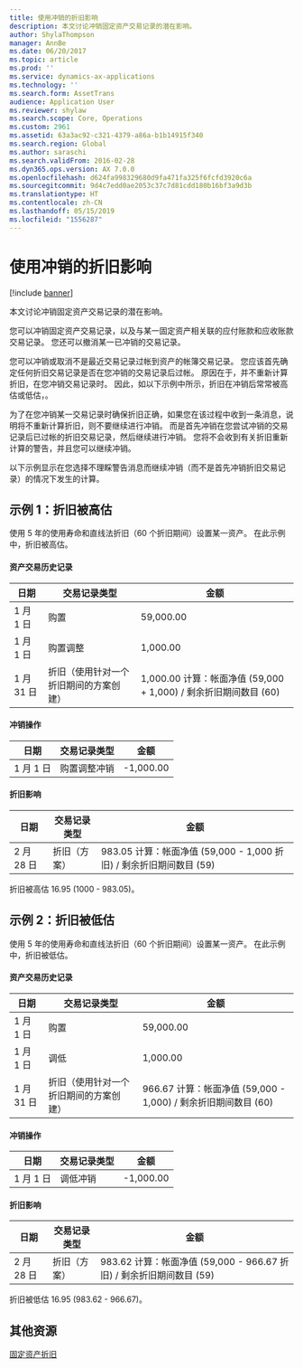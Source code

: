 ```yaml
---
title: 使用冲销的折旧影响
description: 本文讨论冲销固定资产交易记录的潜在影响。
author: ShylaThompson
manager: AnnBe
ms.date: 06/20/2017
ms.topic: article
ms.prod: ''
ms.service: dynamics-ax-applications
ms.technology: ''
ms.search.form: AssetTrans
audience: Application User
ms.reviewer: shylaw
ms.search.scope: Core, Operations
ms.custom: 2961
ms.assetid: 63a3ac92-c321-4379-a86a-b1b14915f340
ms.search.region: Global
ms.author: saraschi
ms.search.validFrom: 2016-02-28
ms.dyn365.ops.version: AX 7.0.0
ms.openlocfilehash: d624fa998329680d9fa471fa325f6fcfd3920c6a
ms.sourcegitcommit: 9d4c7edd0ae2053c37c7d81cdd180b16bf3a9d3b
ms.translationtype: HT
ms.contentlocale: zh-CN
ms.lasthandoff: 05/15/2019
ms.locfileid: "1556287"
---
```

# <a name="depreciation-effects-with-reversals"></a>使用冲销的折旧影响

[!include [banner](../includes/banner.md)]

本文讨论冲销固定资产交易记录的潜在影响。 

您可以冲销固定资产交易记录，以及与某一固定资产相关联的应付账款和应收账款交易记录。 您还可以撤消某一已冲销的交易记录。 

您可以冲销或取消不是最近交易记录过帐到资产的帐簿交易记录。 您应该首先确定任何折旧交易记录是否在您冲销的交易记录后过帐。 原因在于，并不重新计算折旧，在您冲销交易记录时。 因此，如以下示例中所示，折旧在冲销后常常被高估或低估，。 

为了在您冲销某一交易记录时确保折旧正确，如果您在该过程中收到一条消息，说明将不重新计算折旧，则不要继续进行冲销。 而是首先冲销在您尝试冲销的交易记录后已过帐的折旧交易记录，然后继续进行冲销。 您将不会收到有关折旧重新计算的警告，并且您可以继续冲销。 

以下示例显示在您选择不理睬警告消息而继续冲销（而不是首先冲销折旧交易记录）的情况下发生的计算。

## <a name="example-1-depreciation-is-overstated"></a>示例 1：折旧被高估
使用 5 年的使用寿命和直线法折旧（60 个折旧期间）设置某一资产。 在此示例中，折旧被高估。
#### <a name="asset-transaction-history"></a>资产交易历史记录

| 日期       | 交易记录类型                                                          | 金额                                    |
|------------|---------------------------------------------------------------------------|-------------------------------------------|
| 1 月 1 日  | 购置                                                               | 59,000.00                                 |
| 1 月 1 日  | 购置调整                                                    | 1,000.00                                  |
| 1 月 31 日 | 折旧（使用针对一个折旧期间的方案创建） | 1,000.00 计算：帐面净值 (59,000 + 1,000) / 剩余折旧期间数目 (60) |

#### <a name="reversal-action"></a>冲销操作

| 日期      | 交易记录类型                | 金额    |
|-----------|---------------------------------|-----------|
| 1 月 1 日 | 购置调整冲销 | -1,000.00 |

#### <a name="depreciation-effect"></a>折旧影响

| 日期        | 交易记录类型        | 金额                                                                                |
|-------------|-------------------------|---------------------------------------------------------------------------------------|
| 2 月 28 日 | 折旧（方案） | 983.05 计算：帐面净值 (59,000 - 1,000 折旧) / 剩余折旧期间数目 (59) |

折旧被高估 16.95 (1000 - 983.05)。

## <a name="example-2-depreciation-is-understated"></a>示例 2：折旧被低估
使用 5 年的使用寿命和直线法折旧（60 个折旧期间）设置某一资产。 在此示例中，折旧被低估。
#### <a name="asset-transaction-history"></a>资产交易历史记录

| 日期       | 交易记录类型                                                          | 金额                                      |
|------------|---------------------------------------------------------------------------|---------------------------------------------|
| 1 月 1 日  | 购置                                                               | 59,000.00                                   |
| 1 月 1 日  | 调低                                                     | 1,000.00                                    |
| 1 月 31 日 | 折旧（使用针对一个折旧期间的方案创建） | 966.67 计算：帐面净值 (59,000 - 1,000) / 剩余折旧期间数目 (60) |

#### <a name="reversal-action"></a>冲销操作

| 日期      | 交易记录类型               | 金额    |
|-----------|--------------------------------|-----------|
| 1 月 1 日 | 调低冲销 | -1,000.00 |

#### <a name="depreciation-effect"></a>折旧影响

| 日期        | 交易记录类型        | 金额                                                                                       |
|-------------|-------------------------|----------------------------------------------------------------------------------------------|
| 2 月 28 日 | 折旧（方案） | 983.62 计算：帐面净值 (59,000 - 966.67 折旧) / 剩余折旧期间数目 (59) |

折旧被低估 16.95 (983.62 - 966.67)。



<a name="additional-resources"></a>其他资源
--------

[固定资产折旧](fixed-asset-depreciation.md)



